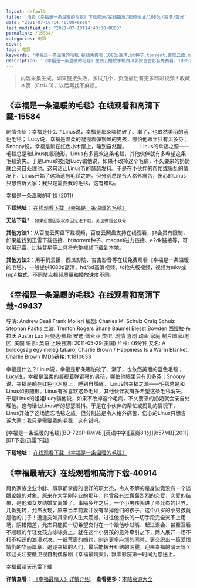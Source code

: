 ```yaml
---
layout: default
title: '电影《幸福是一条温暖的毛毯》下载资源/在线播放/视频地址/1080p/高清/蓝光'
date: "2021-07-10T14:40:00+0800"
last_modified_at: "2021-07-10T14:40:00+0800"
permalink: /15584/
categories: 电影
cover:
tags: 电影
keywords: '幸福是一条温暖的毛毯,在线免费看,1080p高清,bt种子,torrent,百度云盘,magnet,磁力链,迅雷下载资源'
description: '《幸福是一条温暖的毛毯》在线云播放手机西瓜影院吉吉影音免费看，1080p高清bd/hd未删减完整版和tc抢先枪版，mkv/mp4格式，附带bt/torrent种子、magnet/磁力链、百度云盘、网盘资源迅雷下载链接'
---
```


>内容采集生成，如果链接失效，多试几个，页面最后有更多精彩视频！收藏本页（Ctrl+D)，以后再找不麻烦。


## 《幸福是一条温暖的毛毯》在线观看和高清下载-15584

剧情介绍：幸福是什么？Linus说，幸福是那条哪怕破了、潮了，也依然美丽的蓝色毛毯； Lucy说，幸福是温柔的凝视着弹钢琴的男孩，哪怕他眼里只有贝多芬；Snoopy说，幸福是躺在红色小木屋上，睡到自然醒。  　　Linus的幸福之源——毛毯总是和Linus如影随形。Linus有多喜欢这条毛毯，其他伙伴就有多希望这条毛毯消失。于是Linus的姐姐Lucy骗他说，如果不改掉这个毛病，不久要来的奶奶就会亲自处理他。这句话让Linus听的瑟瑟发抖。于是在小伙伴的帮忙或捣乱的情况下，Linus开始了这场遗忘毛毯之旅。但分别总是令人格外痛苦，伤心的Linus只想告诉大家：我只是需要我的毛毯，这有错吗。


幸福是一条温暖的毛毯 (2011)

**下载地址**： [在线观看下载 《幸福是一条温暖的毛毯》](https://www.btbtdy.me/btdy/dy4522.html) 


**无法下载?**：`如果迅雷因版权原因无法下载，关注微信公众号 `

**其他方法1**：从百度云网盘下载视频，百度云网盘支持在线观看，非会员有限制，如果能找到迅雷下载链接、bt/torrent种子、magnet磁力链接、e2dk链接等，可以用迅雷、比特彗星等工具将完整视频下载到本地。

**其他方法2**：用手机云播、西瓜影院、吉吉影音等在线免费观看《幸福是一条温暖的毛毯》，一般提供1080p高清、hd/bd高清视频、tc抢先版视频，视频为mkv或mp4格式，不同站点视频质量和播放速度不同。


## 《幸福是一条温暖的毛毯》在线观看和高清下载-49437

导演: Andrew Beall Frank Molieri 编剧: Charles M. Schulz Craig Schulz Stephan Pastis 主演: Trenton Rogers Shane Baumel Blesst Bowden 西娅拉·布拉沃 Austin Lux 阿曼达·佩斯 安迪·佩索亚 类型: 剧情 喜剧 动画 家庭 制片国家/地区: 美国 语言: 英语 上映日期: 2011-05-29(美国) 片长: 46分钟 又名: A boldogság egy meleg takaró, Charlie Brown / Happiness Is a Warm Blanket, Charlie Brown IMDb链接: tt1810633

幸福是什么？Linus说，幸福是那条哪怕破了、潮了，也依然美丽的蓝色毛毯； Lucy说，幸福是温柔的凝视着弹钢琴的男孩，哪怕他眼里只有贝多芬；Snoopy说，幸福是躺在红色小木屋上，睡到自然醒。 Linus的幸福之源——毛毯总是和Linus如影随形。Linus有多喜欢这条毛毯，其他伙伴就有多希望这条毛毯消失。于是Linus的姐姐Lucy骗他说，如果不改掉这个毛病，不久要来的奶奶就会亲自处理他。这句话让Linus听的瑟瑟发抖。于是在小伙伴的帮忙或捣乱的情况下，Linus开始了这场遗忘毛毯之旅。但分别总是令人格外痛苦，伤心的Linus只想告诉大家：我只是需要我的毛毯，这有错吗。


[幸福是一条温暖的毛毯][BD-720P-RMVB][英语中字][豆瓣8.1分][657MB][2011][BT下载/迅雷下载]

**下载地址**： [在线观看下载 《幸福是一条温暖的毛毯》](https://www.btdx8.com/torrent/happiness_is-_warm_blanket_charlie_brown_2011.html) 


## 《幸福最晴天》在线观看和高清下载-40914

肩负家族企业命脉、事事都掌握的很好的项允杰，令人不解的是身边竟没有一个谈婚论嫁的对象。原来在大学刚毕业的那年，他曾经有过轰轰烈烈的恋爱，恋爱的结果，是他和女友结婚又离婚了。事隔多年之后，一个小男孩闯进了项允杰的世界，几番兜转，允杰发现，原来当年前妻并没有拿掉他们的孩子，这个八岁的小男孩竟是他的儿子！遭逢突如其来的人生大震撼，过往他擅长的一切手段完全派不上用场，阴错阳差，允杰只能把一切希望交付在一个跟他吵过嘴、起过误会、甚至互看不顺眼的年轻女孩方咏咏身上。就在这个小男孩的意外牵引之下，两人展开一场不打不相识的浪漫对决。一纸荒唐的婚约，制造更多麻烦的同时，更交织出一篇爱恨情仇的华丽篇章，追逐幸福的人们，最后能拨开纠结的阴霾，迎来幸福的晴天吗？欢迎关注安徽卫视自制偶像剧《幸福最晴天》，飘零影院第一时间为您送上。


幸福最晴天迅雷下载

**详情查看**： [《幸福最晴天》详情介绍](/movie/40914/)， **查看更多**：[本站资源大全](/movie/t/all/)

